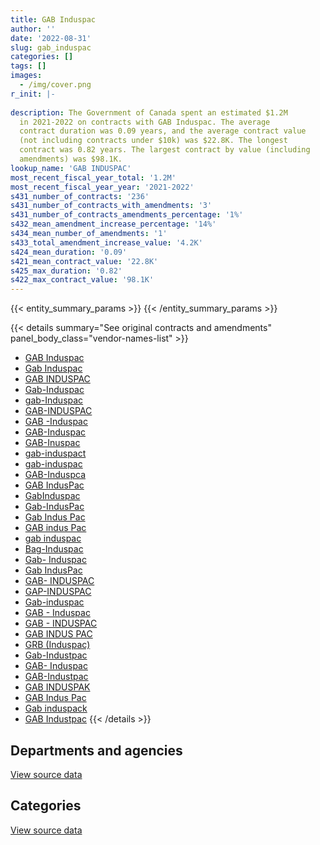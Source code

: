 ```yaml
---
title: GAB Induspac
author: ''
date: '2022-08-31'
slug: gab_induspac
categories: []
tags: []
images:
  - /img/cover.png
r_init: |-
  
description: The Government of Canada spent an estimated $1.2M
  in 2021-2022 on contracts with GAB Induspac. The average
  contract duration was 0.09 years, and the average contract value
  (not including contracts under $10k) was $22.8K. The longest
  contract was 0.82 years. The largest contract by value (including
  amendments) was $98.1K.
lookup_name: 'GAB INDUSPAC'
most_recent_fiscal_year_total: '1.2M'
most_recent_fiscal_year_year: '2021-2022'
s431_number_of_contracts: '236'
s431_number_of_contracts_with_amendments: '3'
s431_number_of_contracts_amendments_percentage: '1%'
s432_mean_amendment_increase_percentage: '14%'
s434_mean_number_of_amendments: '1'
s433_total_amendment_increase_value: '4.2K'
s424_mean_duration: '0.09'
s421_mean_contract_value: '22.8K'
s425_max_duration: '0.82'
s422_max_contract_value: '98.1K'
---
```


<script src="/rmarkdown-libs/htmlwidgets/htmlwidgets.js"></script>
<link href="/rmarkdown-libs/datatables-css/datatables-crosstalk.css" rel="stylesheet" />
<script src="/rmarkdown-libs/datatables-binding/datatables.js"></script>
<script src="/rmarkdown-libs/jquery/jquery-3.6.0.min.js"></script>
<link href="/rmarkdown-libs/dt-core-bootstrap/css/dataTables.bootstrap.min.css" rel="stylesheet" />
<link href="/rmarkdown-libs/dt-core-bootstrap/css/dataTables.bootstrap.extra.css" rel="stylesheet" />
<script src="/rmarkdown-libs/dt-core-bootstrap/js/jquery.dataTables.min.js"></script>
<script src="/rmarkdown-libs/dt-core-bootstrap/js/dataTables.bootstrap.min.js"></script>
<link href="/rmarkdown-libs/crosstalk/css/crosstalk.min.css" rel="stylesheet" />
<script src="/rmarkdown-libs/crosstalk/js/crosstalk.min.js"></script>
<script src="/rmarkdown-libs/htmlwidgets/htmlwidgets.js"></script>
<link href="/rmarkdown-libs/datatables-css/datatables-crosstalk.css" rel="stylesheet" />
<script src="/rmarkdown-libs/datatables-binding/datatables.js"></script>
<script src="/rmarkdown-libs/jquery/jquery-3.6.0.min.js"></script>
<link href="/rmarkdown-libs/dt-core-bootstrap/css/dataTables.bootstrap.min.css" rel="stylesheet" />
<link href="/rmarkdown-libs/dt-core-bootstrap/css/dataTables.bootstrap.extra.css" rel="stylesheet" />
<script src="/rmarkdown-libs/dt-core-bootstrap/js/jquery.dataTables.min.js"></script>
<script src="/rmarkdown-libs/dt-core-bootstrap/js/dataTables.bootstrap.min.js"></script>
<link href="/rmarkdown-libs/crosstalk/css/crosstalk.min.css" rel="stylesheet" />
<script src="/rmarkdown-libs/crosstalk/js/crosstalk.min.js"></script>

{{< entity_summary_params >}}
{{< /entity_summary_params >}}

{{< details summary="See original contracts and amendments" panel_body_class="vendor-names-list" >}}
- [GAB Induspac](https://search.open.canada.ca/en/ct/?sort=contract_value_f%20desc&page=1&search_text=%22GAB%20Induspac%22)
- [Gab Induspac](https://search.open.canada.ca/en/ct/?sort=contract_value_f%20desc&page=1&search_text=%22Gab%20Induspac%22)
- [GAB INDUSPAC](https://search.open.canada.ca/en/ct/?sort=contract_value_f%20desc&page=1&search_text=%22GAB%20INDUSPAC%22)
- [Gab-Induspac](https://search.open.canada.ca/en/ct/?sort=contract_value_f%20desc&page=1&search_text=%22Gab-Induspac%22)
- [gab-Induspac](https://search.open.canada.ca/en/ct/?sort=contract_value_f%20desc&page=1&search_text=%22gab-Induspac%22)
- [GAB-INDUSPAC](https://search.open.canada.ca/en/ct/?sort=contract_value_f%20desc&page=1&search_text=%22GAB-INDUSPAC%22)
- [GAB -Induspac](https://search.open.canada.ca/en/ct/?sort=contract_value_f%20desc&page=1&search_text=%22GAB%20-Induspac%22)
- [GAB-Induspac](https://search.open.canada.ca/en/ct/?sort=contract_value_f%20desc&page=1&search_text=%22GAB-Induspac%22)
- [GAB-Inuspac](https://search.open.canada.ca/en/ct/?sort=contract_value_f%20desc&page=1&search_text=%22GAB-Inuspac%22)
- [gab-induspact](https://search.open.canada.ca/en/ct/?sort=contract_value_f%20desc&page=1&search_text=%22gab-induspact%22)
- [gab-induspac](https://search.open.canada.ca/en/ct/?sort=contract_value_f%20desc&page=1&search_text=%22gab-induspac%22)
- [GAB-Induspca](https://search.open.canada.ca/en/ct/?sort=contract_value_f%20desc&page=1&search_text=%22GAB-Induspca%22)
- [GAB IndusPac](https://search.open.canada.ca/en/ct/?sort=contract_value_f%20desc&page=1&search_text=%22GAB%20IndusPac%22)
- [GabInduspac](https://search.open.canada.ca/en/ct/?sort=contract_value_f%20desc&page=1&search_text=%22GabInduspac%22)
- [Gab-IndusPac](https://search.open.canada.ca/en/ct/?sort=contract_value_f%20desc&page=1&search_text=%22Gab-IndusPac%22)
- [Gab Indus Pac](https://search.open.canada.ca/en/ct/?sort=contract_value_f%20desc&page=1&search_text=%22Gab%20Indus%20Pac%22)
- [GAB indus Pac](https://search.open.canada.ca/en/ct/?sort=contract_value_f%20desc&page=1&search_text=%22GAB%20indus%20Pac%22)
- [gab induspac](https://search.open.canada.ca/en/ct/?sort=contract_value_f%20desc&page=1&search_text=%22gab%20induspac%22)
- [Bag-Induspac](https://search.open.canada.ca/en/ct/?sort=contract_value_f%20desc&page=1&search_text=%22Bag-Induspac%22)
- [Gab- Induspac](https://search.open.canada.ca/en/ct/?sort=contract_value_f%20desc&page=1&search_text=%22Gab-%20Induspac%22)
- [Gab IndusPac](https://search.open.canada.ca/en/ct/?sort=contract_value_f%20desc&page=1&search_text=%22Gab%20IndusPac%22)
- [GAB- INDUSPAC](https://search.open.canada.ca/en/ct/?sort=contract_value_f%20desc&page=1&search_text=%22GAB-%20INDUSPAC%22)
- [GAP-INDUSPAC](https://search.open.canada.ca/en/ct/?sort=contract_value_f%20desc&page=1&search_text=%22GAP-INDUSPAC%22)
- [Gab-induspac](https://search.open.canada.ca/en/ct/?sort=contract_value_f%20desc&page=1&search_text=%22Gab-induspac%22)
- [GAB - Induspac](https://search.open.canada.ca/en/ct/?sort=contract_value_f%20desc&page=1&search_text=%22GAB%20-%20Induspac%22)
- [GAB - INDUSPAC](https://search.open.canada.ca/en/ct/?sort=contract_value_f%20desc&page=1&search_text=%22GAB%20-%20INDUSPAC%22)
- [GAB INDUS PAC](https://search.open.canada.ca/en/ct/?sort=contract_value_f%20desc&page=1&search_text=%22GAB%20INDUS%20PAC%22)
- [GRB (Induspac)](https://search.open.canada.ca/en/ct/?sort=contract_value_f%20desc&page=1&search_text=%22GRB%20%28Induspac%29%22)
- [Gab-Industpac](https://search.open.canada.ca/en/ct/?sort=contract_value_f%20desc&page=1&search_text=%22Gab-Industpac%22)
- [GAB- Induspac](https://search.open.canada.ca/en/ct/?sort=contract_value_f%20desc&page=1&search_text=%22GAB-%20Induspac%22)
- [GAB-Industpac](https://search.open.canada.ca/en/ct/?sort=contract_value_f%20desc&page=1&search_text=%22GAB-Industpac%22)
- [GAB INDUSPAK](https://search.open.canada.ca/en/ct/?sort=contract_value_f%20desc&page=1&search_text=%22GAB%20INDUSPAK%22)
- [GAB Indus Pac](https://search.open.canada.ca/en/ct/?sort=contract_value_f%20desc&page=1&search_text=%22GAB%20Indus%20Pac%22)
- [Gab induspack](https://search.open.canada.ca/en/ct/?sort=contract_value_f%20desc&page=1&search_text=%22Gab%20induspack%22)
- [GAB Industpac](https://search.open.canada.ca/en/ct/?sort=contract_value_f%20desc&page=1&search_text=%22GAB%20Industpac%22)
{{< /details >}}

## Departments and agencies

<div id="htmlwidget-1" style="width:100%;height:auto;" class="datatables html-widget"></div>
<script type="application/json" data-for="htmlwidget-1">{"x":{"style":"bootstrap","filter":"none","vertical":false,"data":[["<a href=\"/departments/dnd-mdn/\">National Defence<\/a>"],[1323781.97],[1151461.96],[1042335.02],[1241404.41]],"container":"<table class=\"table table-striped table-hover row-border order-column display\">\n  <thead>\n    <tr>\n      <th>Department<\/th>\n      <th>2018-2019<\/th>\n      <th>2019-2020<\/th>\n      <th>2020-2021<\/th>\n      <th>2021-2022<\/th>\n    <\/tr>\n  <\/thead>\n<\/table>","options":{"order":[[4,"desc"]],"pageLength":10,"autoWidth":true,"columnDefs":[{"targets":1,"render":"function(data, type, row, meta) {\n    return type !== 'display' ? data : DTWidget.formatCurrency(data, \"$\", 2, 3, \",\", \".\", true, null);\n  }"},{"targets":2,"render":"function(data, type, row, meta) {\n    return type !== 'display' ? data : DTWidget.formatCurrency(data, \"$\", 2, 3, \",\", \".\", true, null);\n  }"},{"targets":3,"render":"function(data, type, row, meta) {\n    return type !== 'display' ? data : DTWidget.formatCurrency(data, \"$\", 2, 3, \",\", \".\", true, null);\n  }"},{"targets":4,"render":"function(data, type, row, meta) {\n    return type !== 'display' ? data : DTWidget.formatCurrency(data, \"$\", 2, 3, \",\", \".\", true, null);\n  }"},{"width":"16%","targets":[1,2,3,4]},{"className":"dt-right","targets":[1,2,3,4]}],"orderClasses":false}},"evals":["options.columnDefs.0.render","options.columnDefs.1.render","options.columnDefs.2.render","options.columnDefs.3.render"],"jsHooks":[]}</script>
<p class="text-right">
<a href="https://github.com/GoC-Spending/contracts-data/tree/main/data/out/vendors/gab_induspac/summary_by_fiscal_year_by_department.csv" class="source-data-link btn btn-link">View source data</a>
</p>

## Categories

<div id="htmlwidget-2" style="width:100%;height:auto;" class="datatables html-widget"></div>
<script type="application/json" data-for="htmlwidget-2">{"x":{"style":"bootstrap","filter":"none","vertical":false,"data":[["<a href=\"/categories/facilities_and_construction/\">Facilities and construction<\/a>","<a href=\"/categories/office_management/\">Office management<\/a>","<a href=\"/categories/defence/\">Defence<\/a>","<a href=\"/categories/industrial_products_and_services/\">Industrial products and services<\/a>"],[null,19527.58,163026.5,1141227.89],[null,11351.94,22587.23,1117522.79],[12580.68,39452.52,94211.67,896090.15],[null,null,229221.79,1012182.62]],"container":"<table class=\"table table-striped table-hover row-border order-column display\">\n  <thead>\n    <tr>\n      <th>Category<\/th>\n      <th>2018-2019<\/th>\n      <th>2019-2020<\/th>\n      <th>2020-2021<\/th>\n      <th>2021-2022<\/th>\n    <\/tr>\n  <\/thead>\n<\/table>","options":{"order":[[4,"desc"]],"dom":"t","pageLength":30,"autoWidth":true,"columnDefs":[{"targets":1,"render":"function(data, type, row, meta) {\n    return type !== 'display' ? data : DTWidget.formatCurrency(data, \"$\", 2, 3, \",\", \".\", true, null);\n  }"},{"targets":2,"render":"function(data, type, row, meta) {\n    return type !== 'display' ? data : DTWidget.formatCurrency(data, \"$\", 2, 3, \",\", \".\", true, null);\n  }"},{"targets":3,"render":"function(data, type, row, meta) {\n    return type !== 'display' ? data : DTWidget.formatCurrency(data, \"$\", 2, 3, \",\", \".\", true, null);\n  }"},{"targets":4,"render":"function(data, type, row, meta) {\n    return type !== 'display' ? data : DTWidget.formatCurrency(data, \"$\", 2, 3, \",\", \".\", true, null);\n  }"},{"width":"16%","targets":[1,2,3,4]},{"className":"dt-right","targets":[1,2,3,4]}],"orderClasses":false,"lengthMenu":[10,25,30,50,100]}},"evals":["options.columnDefs.0.render","options.columnDefs.1.render","options.columnDefs.2.render","options.columnDefs.3.render"],"jsHooks":[]}</script>
<p class="text-right">
<a href="https://github.com/GoC-Spending/contracts-data/tree/main/data/out/vendors/gab_induspac/summary_by_fiscal_year_by_category.csv" class="source-data-link btn btn-link">View source data</a>
</p>
